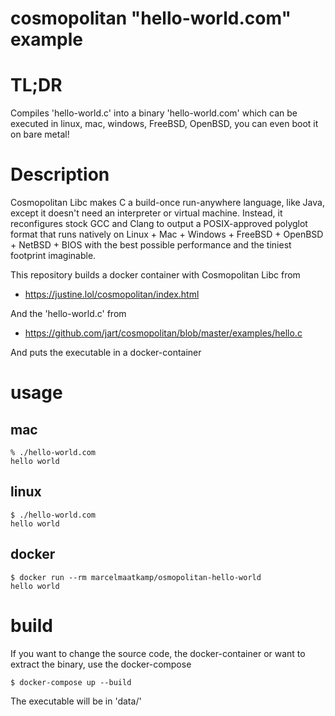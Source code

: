 # cosmopolitan "hello-world.com" example 

# TL;DR 
Compiles 'hello-world.c' into a binary 'hello-world.com' which can be executed in linux, mac, windows, FreeBSD, OpenBSD, you can even boot it on bare metal!

# Description
Cosmopolitan Libc makes C a build-once run-anywhere language, like Java, except it doesn't need an interpreter or virtual machine. Instead, it reconfigures stock GCC and Clang to output a POSIX-approved polyglot format that runs natively on Linux + Mac + Windows + FreeBSD + OpenBSD + NetBSD + BIOS with the best possible performance and the tiniest footprint imaginable.

This repository builds a docker container with Cosmopolitan Libc from 
 - https://justine.lol/cosmopolitan/index.html

And the 'hello-world.c' from
 - https://github.com/jart/cosmopolitan/blob/master/examples/hello.c

And puts the executable in a docker-container

# usage

## mac
```
% ./hello-world.com 
hello world
```

## linux
```
$ ./hello-world.com 
hello world
```

## docker 
```
$ docker run --rm marcelmaatkamp/osmopolitan-hello-world
hello world
```

# build
If you want to change the source code, the docker-container or want to extract the binary, use the docker-compose 
```
$ docker-compose up --build
```
The executable will be in 'data/'
